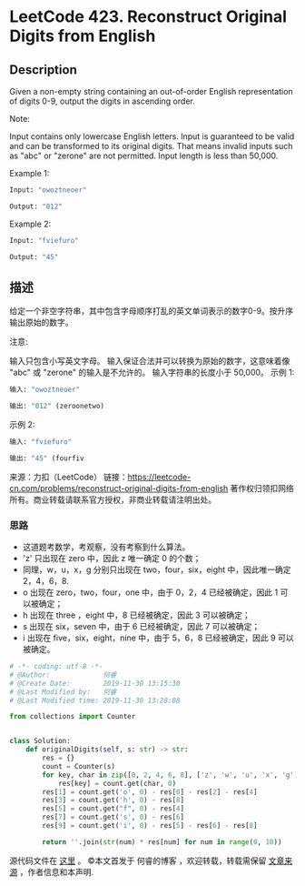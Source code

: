 # LeetCode 423. Reconstruct Original Digits from English

## Description

Given a non-empty string containing an out-of-order English representation of digits 0-9, output the digits in ascending order.

Note:

Input contains only lowercase English letters.
Input is guaranteed to be valid and can be transformed to its original digits. That means invalid inputs such as "abc" or "zerone" are not permitted.
Input length is less than 50,000.

Example 1:
```py
Input: "owoztneoer"

Output: "012"
```

Example 2:
```py
Input: "fviefuro"

Output: "45"
```
## 描述

给定一个非空字符串，其中包含字母顺序打乱的英文单词表示的数字0-9。按升序输出原始的数字。

注意:

输入只包含小写英文字母。
输入保证合法并可以转换为原始的数字，这意味着像 "abc" 或 "zerone" 的输入是不允许的。
输入字符串的长度小于 50,000。
示例 1:

```py
输入: "owoztneoer"

输出: "012" (zeroonetwo)
```

示例 2:
```py
输入: "fviefuro"

输出: "45" (fourfiv
```
来源：力扣（LeetCode）
链接：https://leetcode-cn.com/problems/reconstruct-original-digits-from-english
著作权归领扣网络所有。商业转载请联系官方授权，非商业转载请注明出处。

### 思路

* 这道题考数学，考观察，没有考察到什么算法。
* 'z' 只出现在 zero 中，因此 z 唯一确定 0 的个数；
* 同理，w，u，x，g 分别只出现在 two，four，six，eight 中，因此唯一确定 2，4，6，8.
* o 出现在 zero，two，four，one 中，由于 0，2，4 已经被确定，因此 1 可以被确定；
* h 出现在 three ，eight 中，8 已经被确定，因此 3 可以被确定；
* s 出现在 six，seven 中，由于 6 已经被确定，因此 7 可以被确定；
* i 出现在 five，six，eight，nine 中，由于 5，6，8 已经被确定，因此 9 可以被确定。

```py
# -*- coding: utf-8 -*-
# @Author:             何睿
# @Create Date:        2019-11-30 13:15:30
# @Last Modified by:   何睿
# @Last Modified time: 2019-11-30 13:28:08

from collections import Counter


class Solution:
    def originalDigits(self, s: str) -> str:
        res = {}
        count = Counter(s)
        for key, char in zip([0, 2, 4, 6, 8], ['z', 'w', 'u', 'x', 'g']):
            res[key] = count.get(char, 0)
        res[1] = count.get('o', 0) - res[0] - res[2] - res[4]
        res[3] = count.get('h', 0) - res[8]
        res[5] = count.get("f", 0) - res[4]
        res[7] = count.get('s', 0) - res[6]
        res[9] = count.get('i', 0) - res[5] - res[6] - res[8] 

        return ''.join(str(num) * res[num] for num in range(0, 10))
```

源代码文件在 [这里](https://github.com/ruicore/Algorithm/blob/master/LeetCode/2019-11-30-423-Reconstruct-Original-Digits-from-English.py) 。
©本文首发于 何睿的博客 ，欢迎转载，转载需保留 [文章来源](https://ruicore.cn/leetcode-423-reconstruct-original-digits-from-english/) ，作者信息和本声明.
